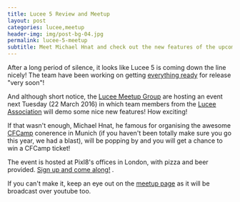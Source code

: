 ```yaml
---
title: Lucee 5 Review and Meetup
layout: post
categories: lucee,meetup
header-img: img/post-bg-04.jpg
permalink: lucee-5-meetup
subtitle: Meet Michael Hnat and check out the new features of the upcoming Lucee 5
---
```

After a long period of silence, it looks like Lucee 5 is coming down the line nicely! The team have been working on getting [everything ready](https://groups.google.com/d/msg/lucee/7ly86ividGQ/xEdmmGIHBwAJ "Google Groups") for release "very soon"!

And although short notice, the [Lucee Meetup Group](http://www.meetup.com/Lucee-Group/events/229634606/?rv=ea1 "Lucee 5 review - Lucee Group") are hosting an event next Tuesday (22 March 2016)  in which team members from the [Lucee Association](http://lucee.org/ "Lucee") will demo some nice new features! How exciting! 

If that wasn't enough, Michael Hnat, he famous for organising the awesome [CFCamp](http://cfcamp.org/ "Home - CFCamp 2016") conerence in Munich (if you haven't been totally make sure you go this year, we had a blast), will be popping by and you will get a chance to win a CFCamp ticket! 

The event is hosted at Pixl8's offices in London, with pizza and beer provided. [Sign up and come along!](http://www.meetup.com/Lucee-Group/events/229634606/?rv=ea1 "Lucee 5 review -  Lucee Group") .

If you can't make it, keep an eye out on the [meetup page](http://www.meetup.com/Lucee-Group/events/229634606/?rv=ea1 "Lucee 5 review - Lucee Group - Meetup") as it will be broadcast over youtube too. 







